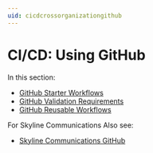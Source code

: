 ```yaml
---
uid: cicdcrossorganizationgithub
---
```


# CI/CD: Using GitHub

In this section:

- [GitHub Starter Workflows](xref:github_starter_workflows)
- [GitHub Validation Requirements](xref:github_validation_requirements)
- [GitHub Reusable Workflows](xref:github_reusable_workflows)

For Skyline Communications Also see:

- [Skyline Communications GitHub](xref:cicdskylinecommunicationsgithub)
